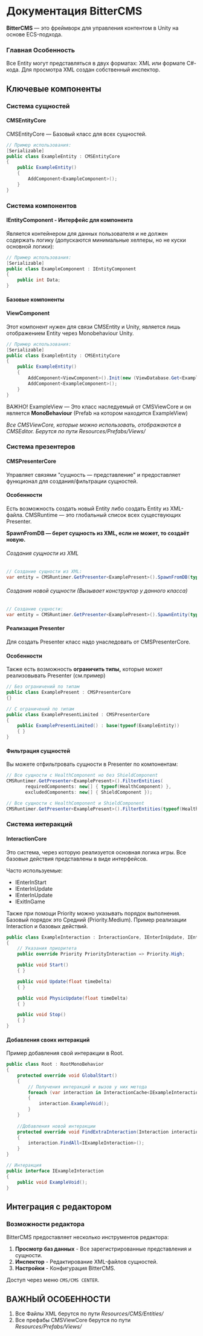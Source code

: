 # Документация BitterCMS

**BitterCMS** — это фреймворк для управления контентом в Unity на основе ECS-подхода.

### Главная Особенность

Все Entity могут представляться в двух форматах: XML или формате C#-кода. Для просмотра XML создан собственный инспектор.

## Ключевые компоненты
### Система сущностей
#### CMSEntityCore

CMSEntityCore — Базовый класс для всех сущностей.

```csharp
// Пример использования:
[Serializable]
public class ExampleEntity : CMSEntityCore
{
    public ExampleEntity()
    {
        AddComponent<ExampleComponent>();
    }
}
```

### Система компонентов
#### IEntityComponent - Интерфейс для компонента

Является контейнером для данных пользователя и не должен содержать логику (допускаются минимальные хелперы, но не куски основной логики):

```csharp
// Пример использования:
[Serializable]
public class ExampleComponent : IEntityComponent
{
    public int Data;
}
```

#### Базовые компоненты
#### ViewComponent

Этот компонент нужен для связи CMSEntity и Unity, является лишь отображением Entity через Monobehaviour Unity.

```csharp
// Пример использования:
[Serializable]
public class ExampleEntity : CMSEntityCore
{
    public ExampleEntity()
    {
        AddComponent<ViewComponent>().Init(new (ViewDatabase.Get<ExampleView>()));
        AddComponent<ExampleComponent>();
    }
}
```
ВАЖНО!
ExampleView — Это класс наследуемый от CMSViewCore и он является **MonoBehaviour** (Prefab на котором находится ExampleView)

_Все CMSViewCore, которые можно использовать, отображаются в CMSEditor.
Берутся по пути Resources/Prefabs/Views/_

### Система презентеров
#### CMSPresenterCore

Управляет связями "сущность — представление" и предоставляет функционал для создания/фильтрации сущностей.

#### Особенности

Есть возможность создать новый Entity либо создать Entity из XML-файла.
CMSRuntime — это глобальный список всех существующих Presenter.

**SpawnFromDB — берет сущность из XML, если не может, то создаёт новую.**

###### Создания сущности из XML 
```csharp
// Создание сущности из XML:
var entity = CMSRuntimer.GetPresenter<ExamplePresent>().SpawnFromDB(typeof(ExampleEntity));
```

###### Создания новой сущности (Вызывает конструктор у данного класса)
```csharp
// Создание сущности:
var entity = CMSRuntimer.GetPresenter<ExamplePresent>().SpawnEntity(typeof(ExampleEntity));
```

#### Реализация Presenter
Для создать Presenter класс надо унаследовать от CMSPresenterCore.

#### Особенности
Также есть возможность **ограничить типы,** которые может реализовывать Presenter (см.пример)

```csharp
// Без ограничений по типам
public class ExamplePresent : CMSPresenterCore
{}

// С ограничений по типам
public class ExamplePresentLimited : CMSPresenterCore
{
    public ExamplePresentLimited() : base(typeof(ExampleEntity))
    { }
}
```

#### Фильтрация сущностей
Вы можете отфильтровать сущности в Presenter по компонентам:
```csharp
// Все сущности с HealthComponent но без ShieldComponent
CMSRuntimer.GetPresenter<ExamplePresent>().FilterEntities(
       requiredComponents: new[] { typeof(HealthComponent) },
       excludedComponents: new[] { ShieldComponent });

// Все сущности с HealthComponent и ShieldComponent
CMSRuntimer.GetPresenter<ExamplePresent>().FilterEntities(typeof(HealthComponent), typeof(ShieldComponent));
```

### Система интеракций
#### InteractionCore

Это система, через которую реализуется основная логика игры. Все базовые действия представлены в виде интерфейсов.

Часто используемые:
- IEnterInStart
- IEnterInUpdate
- IEnterInUpdate
- IExitInGame

Также при помощи Priority можно указывать порядок выполнения. Базовый порядок это Средний (Priority.Medium).
Пример реализации Interaction и базовых действий.
```csharp
public class ExampleInteraction : InteractionCore, IEnterInUpdate, IEnterInStart, IExitInGame, IEnterInPhysicUpdate
{
    // Указания приоритета
    public override Priority PriorityInteraction => Priority.High;

    public void Start()
    { }

    public void Update(float timeDelta)
    { }

    public void PhysicUpdate(float timeDelta)
    { }

    public void Stop()
    { }
}
```

#### Добавления своих интеракций

Пример добавления свой интеракции в Root.
```csharp
public class Root : RootMonoBehavior
{
    protected override void GlobalStart()
    {
        // Получения интеракций и вызов у них метода
        foreach (var interaction in InteractionCache<IExampleInteraction>.AllInteraction)
        {
            interaction.ExampleVoid();
        }
    }
    
    //Добавления новой интеракции
    protected override void FindExtraInteraction(Interaction interaction)
    {
        interaction.FindAll<IExampleInteraction>();
    }
}

// Интеракция
public interface IExampleInteraction
{
    public void ExampleVoid();
}
```

## Интеграция с редактором
### Возможности редактора

BitterCMS предоставляет несколько инструментов редактора:

1. **Просмотр баз данных** - Все зарегистрированные представления и сущности.
2. **Инспектор** - Редактирование XML-файлов сущностей.
3. **Настройки** - Конфигурация BitterCMS.

Доступ через меню `CMS/CMS CENTER`.

## ВАЖНЫЙ ОСОБЕННОСТИ 
1. Все Файлы XML берутся по пути _Resources/CMS/Entities/_
2. Все префабы CMSViewCore берутся по пути _Resources/Prefabs/Views/_
